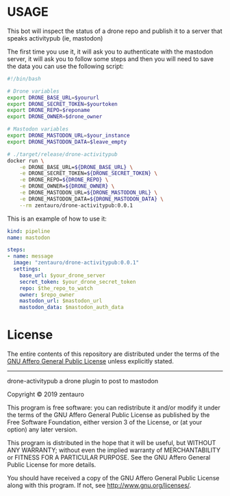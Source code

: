 # USAGE
This bot will inspect the status of a drone repo and
publish it to a server that speaks activitypub (ie, mastodon)

The first time you use it, it will ask you to authenticate
with the mastodon server, it will ask you to follow some
steps and then you will need to save the data you can use
the following script:

```sh
#!/bin/bash

# Drone variables
export DRONE_BASE_URL=$yoururl
export DRONE_SECRET_TOKEN=$yourtoken
export DRONE_REPO=$reponame
export DRONE_OWNER=$drone_owner

# Mastodon variables
export DRONE_MASTODON_URL=$your_instance
export DRONE_MASTODON_DATA=$leave_empty

# ./target/release/drone-activitypub
docker run \
    -e DRONE_BASE_URL=${DRONE_BASE_URL} \
    -e DRONE_SECRET_TOKEN=${DRONE_SECRET_TOKEN} \
    -e DRONE_REPO=${DRONE_REPO} \
    -e DRONE_OWNER=${DRONE_OWNER} \
    -e DRONE_MASTODON_URL=${DRONE_MASTODON_URL} \
    -e DRONE_MASTODON_DATA=${DRONE_MASTODON_DATA} \
    --rm zentauro/drone-activitypub:0.0.1
```

This is an example of how to use it:
```yml
kind: pipeline
name: mastodon

steps:
- name: message
  image: "zentauro/drone-activitypub:0.0.1"
  settings:
    base_url: $your_drone_server
    secret_token: $your_drone_secret_token
    repo: $the_repo_to_watch
    owner: $repo_owner
    mastodon_url: $mastodon_url
    mastodon_data: $mastodon_auth_data
```

# License
The entire contents of this repository are distributed under the
terms of the [GNU Affero General Public License](./LICENSE.md) unless explicitly
stated.

------

drone-activitypub a drone plugin to post to mastodon

Copyright © 2019 zentauro

This program  is free software: you can redistribute it and/or modify
it under the terms of the GNU Affero General Public License as
published by the Free Software Foundation, either version 3 of the
License, or (at your option) any later version.

This program is distributed in the hope that it will be useful,
but WITHOUT ANY WARRANTY; without even the implied warranty of
MERCHANTABILITY or FITNESS FOR A PARTICULAR PURPOSE.  See the
GNU Affero General Public License for more details.

You should have received a copy of the GNU Affero General Public License
along with this program. If not, see <http://www.gnu.org/licenses/>.
